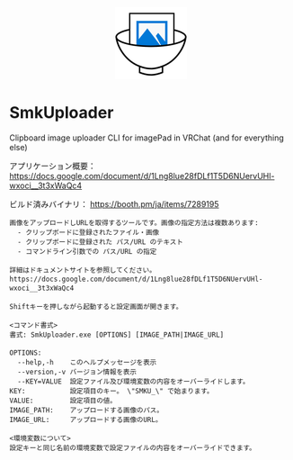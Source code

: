 <div align="center">
	<img src="./Booth/icon.png" alt="logo" height="128" />
</div>

# SmkUploader
Clipboard image uploader CLI for imagePad in VRChat (and for everything else)

アプリケーション概要： https://docs.google.com/document/d/1Lng8lue28fDLf1T5D6NUervUHl-wxoci__3t3xWaQc4

ビルド済みバイナリ： https://booth.pm/ja/items/7289195

```
画像をアップロードしURLを取得するツールです。画像の指定方法は複数あります:
  - クリップボードに登録されたファイル・画像
  - クリップボードに登録された パス/URL のテキスト
  - コマンドライン引数での パス/URL の指定

詳細はドキュメントサイトを参照してください。
https://docs.google.com/document/d/1Lng8lue28fDLf1T5D6NUervUHl-wxoci__3t3xWaQc4

Shiftキーを押しながら起動すると設定画面が開きます。

<コマンド書式>
書式: SmkUploader.exe [OPTIONS] [IMAGE_PATH|IMAGE_URL]

OPTIONS:
  --help,-h    このヘルプメッセージを表示
  --version,-v バージョン情報を表示
  --KEY=VALUE  設定ファイル及び環境変数の内容をオーバーライドします。
KEY:           設定項目のキー。 \"SMKU_\" で始まります。
VALUE:         設定項目の値。
IMAGE_PATH:    アップロードする画像のパス。
IMAGE_URL:     アップロードする画像のURL。

<環境変数について>
設定キーと同じ名前の環境変数で設定ファイルの内容をオーバーライドできます。
```